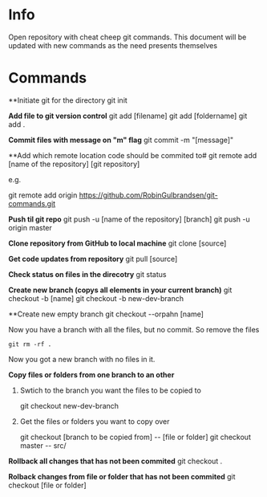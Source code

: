 # Info

Open repository with cheat cheep git commands. This document will be updated with new commands as the need presents themselves

# Commands

**Initiate git for the directory
git init

**Add file to git version control**
git add [filename]
git add [foldername]
git add .

**Commit files with message on "m" flag**
git commit -m "[message]"

**Add which remote location code should be commited to#
git remote add [name of the repository] [git repository]

e.g.

git remote add origin https://github.com/RobinGulbrandsen/git-commands.git

**Push til git repo**
	git push -u [name of the repository] [branch]
	git push -u origin master

**Clone repository from GitHub to local machine**
	git clone [source]

**Get code updates from repository**
	git pull [source]

**Check status on files in the direcotry**
	git status

**Create new branch (copys all elements in your current branch)**
	git checkout -b [name]
	git checkout -b new-dev-branch

**Create new empty branch
	git checkout --orpahn [name]

Now you have a branch with all the files, but no commit. So remove the files

	git rm -rf .

Now you got a new branch with no files in it.

**Copy files or folders from one branch to an other**

1. Swtich to the branch you want the files to be copied to

	git checkout new-dev-branch

2. Get the files or folders you want to copy over

	git checkout [branch to be copied from] -- [file or folder]
	git checkout master -- src/

**Rollback all changes that has not been commited**
	git checkout .

**Rolback changes from file or folder that has not been commited**
	git checkout [file or folder]
